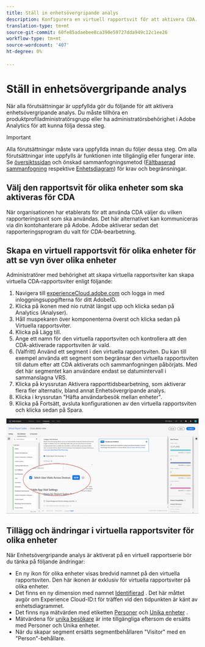 ```yaml
---
title: Ställ in enhetsövergripande analys
description: Konfigurera en virtuell rapportsvit för att aktivera CDA.
translation-type: tm+mt
source-git-commit: 60fe85adaebee8ca390e59727dda949c12c1ee26
workflow-type: tm+mt
source-wordcount: '407'
ht-degree: 0%

---
```



# Ställ in enhetsövergripande analys

När alla förutsättningar är uppfyllda gör du följande för att aktivera enhetsövergripande analys. Du måste tillhöra en produktprofiladministratörsgrupp eller ha administratörsbehörighet i Adobe Analytics för att kunna följa dessa steg.

>[!IMPORTANT]
>
>Alla förutsättningar måste vara uppfyllda innan du följer dessa steg. Om alla förutsättningar inte uppfylls är funktionen inte tillgänglig eller fungerar inte. Se [översiktssidan](overview.md) och önskad sammanfogningsmetod ([Fältbaserad sammanfogning](field-based-stitching.md) respektive [Enhetsdiagram](device-graph.md)) för krav och begränsningar.

## Välj den rapportsvit för olika enheter som ska aktiveras för CDA

När organisationen har etablerats för att använda CDA väljer du vilken rapporteringssvit som ska användas. Det här alternativet kan kommuniceras via din kontohanterare på Adobe. Adobe aktiverar sedan det rapporteringsprogram du valt för CDA-bearbetning.

## Skapa en virtuell rapportsvit för olika enheter för att se vyn över olika enheter

Administratörer med behörighet att skapa virtuella rapportsviter kan skapa virtuella CDA-rapportsviter enligt följande:

1. Navigera till [experienceCloud.adobe.com](https://experiencecloud.adobe.com) och logga in med inloggningsuppgifterna för ditt AdobeID.
2. Klicka på ikonen med nio rutnät längst upp och klicka sedan på Analytics (Analyser).
3. Håll muspekaren över komponenterna överst och klicka sedan på Virtuella rapportsviter.
4. Klicka på Lägg till.
5. Ange ett namn för den virtuella rapportsviten och kontrollera att den CDA-aktiverade rapportsviten är vald.
6. (Valfritt) Använd ett segment i den virtuella rapportsviten. Du kan till exempel använda ett segment som begränsar den virtuella rapportsviten till datum efter att CDA aktiverats och sammanfogningen påbörjats. Med det här segmentet kan användare endast se datumintervall i sammanslagna VRS.
7. Klicka på kryssrutan Aktivera rapporttidsbearbetning, som aktiverar flera fler alternativ, bland annat Enhetsövergripande analys.
8. Klicka i kryssrutan &quot;Häfta användarbesök mellan enheter&quot;.
9. Klicka på Fortsätt, avsluta konfigurationen av den virtuella rapportsviten och klicka sedan på Spara.

![CDA-kryssruta](assets/cda-checkbox.png)

## Tillägg och ändringar i virtuella rapportsviter för olika enheter

När Enhetsövergripande analys är aktiverat på en virtuell rapportserie bör du tänka på följande ändringar:

* En ny ikon för olika enheter visas bredvid namnet på den virtuella rapportsviten. Den här ikonen är exklusiv för virtuella rapportsviter på olika enheter.
* Det finns en ny dimension med namnet [Identifierad](../dimensions/identified-state.md) . Det här måttet avgör om Experience Cloud-ID:t för träffen vid den tidpunkten är känt av enhetsdiagrammet.
* Det finns nya mätvärden med etiketten [Personer](../metrics/people.md) och [Unika enheter](../metrics/unique-devices.md) .
* Mätvärdena för [unika besökare](../metrics/unique-visitors.md) är inte tillgängliga eftersom de ersätts med Personer och Unika enheter.
* När du skapar segment ersätts segmentbehållaren &quot;Visitor&quot; med en &quot;Person&quot;-behållare.
